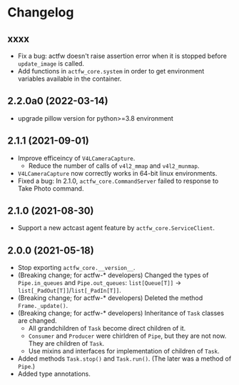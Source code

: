# Changelog
## xxxx

- Fix a bug: actfw doesn't raise assertion error when it is stopped before `update_image` is called.
- Add functions in `actfw_core.system` in order to get environment variables available in the container.

## 2.2.0a0 (2022-03-14)

- upgrade pillow version for python>=3.8 environment

## 2.1.1 (2021-09-01)

- Improve efficeincy of `V4LCameraCapture`.
  - Reduce the number of calls of `v4l2_mmap` and `v4l2_munmap`.
- `V4LCameraCapture` now correctly works in 64-bit linux environments.
- Fixed a bug: In 2.1.0, `actfw_core.CommandServer` failed to response to Take Photo command.

## 2.1.0 (2021-08-30)

- Support a new actcast agent feature by `actfw_core.ServiceClient`.

## 2.0.0 (2021-05-18)

- Stop exporting `actfw_core.__version__`.
- (Breaking change; for actfw-* developers) Changed the types of `Pipe.in_queues` and `Pipe.out_queues`: `list[Queue[T]]` -> `list[_PadOut[T]]`/`list[_PadIn[T]]`.
- (Breaking change; for actfw-* developers) Deleted the method `Frame._update()`.
- (Breaking change; for actfw-* developers) Inheritance of `Task` classes are changed.
  - All grandchildren of `Task` become direct children of it.
  - `Consumer` and `Producer` were chirldren of `Pipe`, but they are not now.  They are children of `Task`.
  - Use mixins and interfaces for implementation of children of `Task`.
- Added methods `Task.stop()` and `Task.run()`.  (The later was a method of `Pipe`.)
- Added type annotations.
